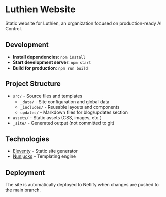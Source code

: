 # Luthien Website

Static website for Luthien, an organization focused on production-ready AI Control.

## Development

- **Install dependencies**: `npm install`
- **Start development server**: `npm start`
- **Build for production**: `npm run build`

## Project Structure

- `src/` - Source files and templates
  - `_data/` - Site configuration and global data
  - `_includes/` - Reusable layouts and components
  - `updates/` - Markdown files for blog/updates section
- `assets/` - Static assets (CSS, images, etc.)
- `_site/` - Generated output (not committed to git)

## Technologies

- [Eleventy](https://www.11ty.dev/) - Static site generator
- [Nunjucks](https://mozilla.github.io/nunjucks/) - Templating engine

## Deployment

The site is automatically deployed to Netlify when changes are pushed to the main branch.
